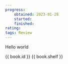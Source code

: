```yaml
---
progress:
    obtained: 2023-01-28
    started:
    finished:
rating:
tags: Review
---
```


Hello world

{{ book.id }}
{{ book.shelf }}